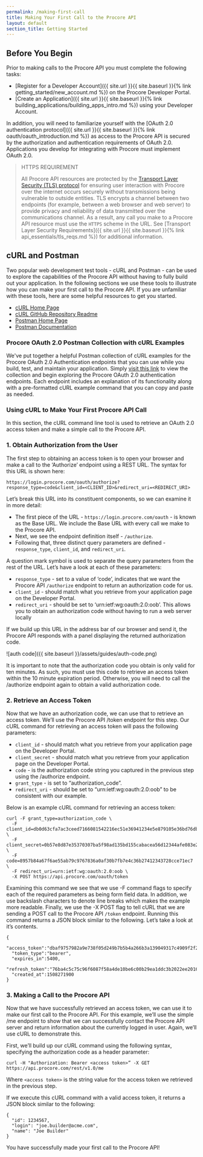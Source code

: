 ```yaml
---
permalink: /making-first-call
title: Making Your First Call to the Procore API
layout: default
section_title: Getting Started
---
```


## Before You Begin

Prior to making calls to the Procore API you must complete the following tasks:

- [Register for a Developer Account]({{ site.url }}{{ site.baseurl }}{% link getting_started/new_account.md %}) on the Procore Developer Portal.
- [Create an Application]({{ site.url }}{{ site.baseurl }}{% link building_applications/building_apps_intro.md %}) using your Developer Account.

In addition, you will need to familiarize yourself with the [OAuth 2.0 authentication protocol]({{ site.url }}{{ site.baseurl }}{% link oauth/oauth_introduction.md %}) as access to the Procore API is secured by the authorization and authentication requirements of OAuth 2.0.
Applications you develop for integrating with Procore must implement OAuth 2.0.

> HTTPS REQUIREMENT
>
> All Procore API resources are protected by the [Transport Layer Security (TLS) protocol](https://tools.ietf.org/html/rfc5246) for ensuring user interaction with Procore over the internet occurs securely without transmissions being vulnerable to outside entities.
TLS encrypts a channel between two endpoints (for example, between a web browser and web server) to provide privacy and reliability of data transmitted over the communications channel.
As a result, any call you make to a Procore API resource must use the `HTTPS` scheme in the URL.
See [Transport Layer Security Requirements]({{ site.url }}{{ site.baseurl }}{% link api_essentials/tls_reqs.md %}) for additional information.

## cURL and Postman

Two popular web development test tools - cURL and Postman - can be used to explore the capabilities of the Procore API without having to fully build out your application.
In the following sections we use these tools to illustrate how you can make your first call to the Procore API.
If you are unfamiliar with these tools, here are some helpful resources to get you started.

- [cURL Home Page](https://curl.haxx.se/)
- [cURL GitHub Repository Readme](https://github.com/curl/curl/blob/master/README.md)
- [Postman Home Page](https://www.getpostman.com/)
- [Postman Documentation](https://www.getpostman.com/docs/v6/)

### Procore OAuth 2.0 Postman Collection with cURL Examples

We've put together a helpful Postman collection of cURL examples for the Procore OAuth 2.0 Authentication endpoints that you can use while you build, test, and maintain your application.
Simply [visit this link](https://documenter.getpostman.com/view/3996804/SW7bzS65) to view the collection and begin exploring the Procore OAuth 2.0 authentication endpoints.
Each endpoint includes an explanation of its functionality along with a pre-formatted cURL example command that you can copy and paste as needed.

### Using cURL to Make Your First Procore API Call

In this section, the cURL command line tool is used to retrieve an OAuth 2.0 access token and make a simple call to the Procore API.

### 1. Obtain Authorization from the User

The first step to obtaining an access token is to open your browser and make a call to the ‘Authorize’ endpoint using a REST URL.
The syntax for this URL is shown here:

    https://login.procore.com/oauth/authorize?response_type=code&client_id=<CLIENT_ID>&redirect_uri=<REDIRECT_URI>

Let’s break this URL into its constituent components, so we can examine it in more detail:

- The first piece of the URL - `https://login.procore.com/oauth` - is known as the Base URL. We include the Base URL with every call we make to the Procore API.
- Next, we see the endpoint definition itself - `/authorize`.
- Following that, three distinct query parameters are defined - `response_type`, `client_id`, and `redirect_uri`.

A question mark symbol is used to separate the query parameters from the rest of the URL.
Let’s have a look at each of these parameters:

- `response_type` - set to a value of ‘code’, indicates that we want the Procore API `/authorize` endpoint to return an authorization code for us.
- `client_id` - should match what you retrieve from your application page on the Developer Portal.
- `redirect_uri` - should be set to ‘urn:ietf:wg:oauth:2.0:oob’. This allows you to obtain an authorization code without having to run a web server locally

If we build up this URL in the address bar of our browser and send it, the Procore API responds with a panel displaying the returned authorization code.

![auth code]({{ site.baseurl }}/assets/guides/auth-code.png)

It is important to note that the authorization code you obtain is only valid for ten minutes.
As such, you must use this code to retrieve an access token within the 10 minute expiration period.
Otherwise, you will need to call the /authorize endpoint again to obtain a valid authorization code.

### 2. Retrieve an Access Token

Now that we have an authorization code, we can use that to retrieve an access token.
We’ll use the Procore API /token endpoint for this step.
Our cURL command for retrieving an access token will pass the following parameters:

- `client_id` - should match what you retrieve from your application page on the Developer Portal.
- `client_secret` - should match what you retrieve from your application page on the Developer Portal.
- `code` - is the authorization code string you captured in the previous step using the /authorize endpoint.
- `grant_type` - is set to “authorization_code”.
- `redirect_uri` - should be set to “urn:ietf:wg:oauth:2.0:oob” to be consistent with our example.

Below is an example cURL command for retrieving an access token:

```
curl -F grant_type=authorization_code \
  -F client_id=db0d63cfa7ac3ceed7166081542216ec51e36941234e5e879105e36bd76dbf63 \
  -F client_secret=0b57e8d87e35370307ba5f98ad135bd155cabacea56d12344afe083e2eb04b54 \
  -F code=8957b84a67f6ae55ab79c9767836a0af30b7fb7e4c36b27412343728cce71ec7 \
  -F redirect_uri=urn:ietf:wg:oauth:2.0:oob \
  -X POST https://api.procore.com/oauth/token
```

Examining this command we see that we use -F command flags to specify each of the required parameters as being form field data.
In addition, we use backslash characters to denote line breaks which makes the example more readable.
Finally, we use the -X POST flag to tell cURL that we are sending a POST call to the Procore API `/token` endpoint.
Running this command returns a JSON block similar to the following.
Let’s take a look at it’s contents.

```
{
  "access_token":"dbaf9757982a9e738f05d249b7b5b4a266b3a139049317c4909f2f263572c781",
  "token_type":"bearer",
  "expires_in":5400,
  "refresh_token":"76ba4c5c75c96f6087f58a4de10be6c00b29ea1ddc3b2022ee2016d1363e3a7c",
  "created_at":1508271900
}
```

### 3. Making a Call to the Procore API

Now that we have successfully retrieved an access token, we can use it to make our first call to the Procore API.
For this example, we’ll use the simple /me endpoint to show that we can successfully contact the Procore API server and return information about the currently logged in user.
Again, we’ll use cURL to demonstrate this.

First, we’ll build up our cURL command using the following syntax, specifying the authorization code as a header parameter:

    curl -H "Authorization: Bearer <access token>” -X GET https://api.procore.com/rest/v1.0/me

Where `<access token>` is the string value for the access token we retrieved in the previous step.

If we execute this cURL command with a valid access token, it returns a JSON block similar to the following:

```
{
  "id": 1234567,
  "login": "joe.builder@acme.com",
  "name": "Joe Builder"
}
```

You have successfully made your first call to the Procore API!
